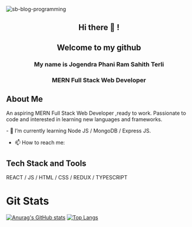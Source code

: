 ![sb-blog-programming](https://github.com/ram718/ram718/assets/110825928/0411a335-589d-418c-84ea-a55ea591b565)

## <p align='center'>Hi there 👋 !</p>
## <p align='center'>Welcome to my github</p>

### <p align='center'>My name is Jogendra Phani Ram Sahith Terli</p>
### <p align='center'>MERN Full Stack Web Developer</p>

## About Me
<p>An aspiring MERN Full Stack Web Developer ,ready to work. Passionate to code and interested in learning new languages and frameworks.</p>
- 🌱 I’m currently learning Node JS / MongoDB / Express JS.

- 📫 How to reach me: 

## Tech Stack and Tools

REACT / JS / HTML / CSS / REDUX / TYPESCRIPT 

# Git Stats
[![Anurag's GitHub stats](https://github-readme-stats.vercel.app/api?username=ram718)](https://github.com/anuraghazra/github-readme-stats)
[![Top Langs](https://github-readme-stats.vercel.app/api/top-langs/?username=ram718&layout=compact)](https://github.com/anuraghazra/github-readme-stats)

